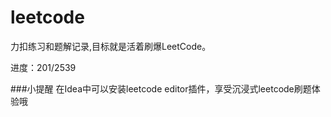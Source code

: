 # leetcode

力扣练习和题解记录,目标就是活着刷爆LeetCode。


进度：201/2539

###小提醒
在Idea中可以安装leetcode editor插件，享受沉浸式leetcode刷题体验哦
